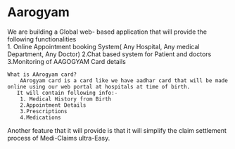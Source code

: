 # Aarogyam
We are building a Global web- based application that will provide the following functionalities  
    1. Online Appointment booking System( Any Hospital, Any medical Department, Any Doctor) 
    2.Chat based system for Patient and doctors 
    3.Monitoring of AAGOGYAM Card details  
    
    What is AArogyam card?  
        AArogyam card is a card like we have aadhar card that will be made online using our web portal at hospitals at time of birth.  
       It will contain following info:- 
        1. Medical History from Birth 
        2.Appointment Details 
        3.Prescriptions 
        4.Medications
        
Another feature that it will provide is that it will simplify the claim settlement process of Medi-Claims ultra-Easy.        
